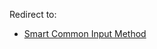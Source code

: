Redirect to:

*   [Smart Common Input Method](/index.php/Smart_Common_Input_Method "Smart Common Input Method")